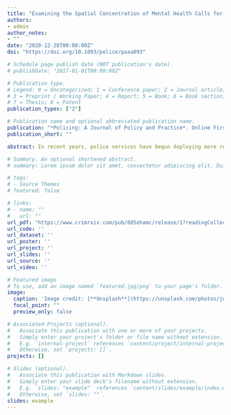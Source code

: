 ```yaml
---
title: "Examining the Spatial Concentration of Mental Health Calls for Police Service in a Small City"
authors:
- admin
author_notes:
- ""
date: "2020-12-28T00:00:00Z"
doi: "https://doi.org/10.1093/police/paaa093"

# Schedule page publish date (NOT publication's date).
# publishDate: "2017-01-01T00:00:00Z"

# Publication type.
# Legend: 0 = Uncategorized; 1 = Conference paper; 2 = Journal article;
# 3 = Preprint / Working Paper; 4 = Report; 5 = Book; 6 = Book section;
# 7 = Thesis; 8 = Patent
publication_types: ["2"]

# Publication name and optional abbreviated publication name.
publication: "*Policing: A Journal of Policy and Practice*. Online First"
publication_short: ""

abstract: In recent years, police services have begun deploying more robust responses to calls for service involving persons with perceived mental illness (PwPMI), but at times do so in a limited capacity because of various challenges. Drawing from established evidence-based policing practices, a more efficient use of these responses may be to proactively deploy them instead, focusing their efforts on hot spots of PwPMI calls. Unfortunately, little is known about PwPMI call concentrations. Therefore, the current study seeks to contribute to the literature by not only examining the concentration of these calls within a small city, but also by introducing new methods and a new measure of concentration to the literature. Drawing on six years of calls for service data, the results reveal that a high proportion of PwPMI calls are concentrated in few spatial units – more so than in larger jurisdictions. Further analyses also reveal dispersion of these concentrations.

# Summary. An optional shortened abstract.
# summary: Lorem ipsum dolor sit amet, consectetur adipiscing elit. Duis posuere tellus ac convallis placerat. Proin tincidunt magna sed ex sollicitudin condimentum.

# tags:
# - Source Themes
# featured: false

# links:
# - name: ""
#   url: ""
url_pdf: "https://www.crimrxiv.com/pub/885ehamc/release/1?readingCollection=fb44d3fb"
url_code: ''
url_dataset: ''
url_poster: ''
url_project: ''
url_slides: ''
url_source: ''
url_video: ''

# Featured image
# To use, add an image named `featured.jpg/png` to your page's folder. 
image:
  caption: 'Image credit: [**Unsplash**](https://unsplash.com/photos/jdD8gXaTZsc)'
  focal_point: ""
  preview_only: false

# Associated Projects (optional).
#   Associate this publication with one or more of your projects.
#   Simply enter your project's folder or file name without extension.
#   E.g. `internal-project` references `content/project/internal-project/index.md`.
#   Otherwise, set `projects: []`.
projects: []

# Slides (optional).
#   Associate this publication with Markdown slides.
#   Simply enter your slide deck's filename without extension.
#   E.g. `slides: "example"` references `content/slides/example/index.md`.
#   Otherwise, set `slides: ""`.
slides: example
---
```

